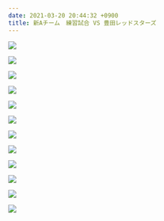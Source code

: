 ```yaml
---
date: 2021-03-20 20:44:32 +0900
title: 新Aチーム　練習試合 VS 豊田レッドスターズ
---
```

![](/img/cimg2001.jpg)

![](/img/cimg2003.jpg)

![](/img/cimg2005.jpg)

![](/img/cimg2009.jpg)

![](/img/cimg2006.jpg)

![](/img/cimg2013.jpg)

![](/img/cimg2014.jpg)

![](/img/cimg2015.jpg)

![](/img/cimg2016.jpg)

![](/img/cimg2017.jpg)

![](/img/cimg2020.jpg)

![](/img/cimg2018.jpg)
